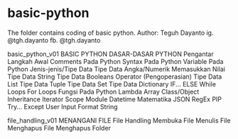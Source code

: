 # basic-python
The folder contains coding of basic python.
Author: Teguh Dayanto
        ig. @tgh.dayanto
        fb. @tgh.dayanto

basic_python_v01
BASIC PYTHON
  DASAR-DASAR PYTHON
    Pengantar
    Langkah Awal
    Comments Pada Python
    Syntax Pada Python
    Variable Pada Python
    Jenis-jenis/Tipe Data
    Tipe Data Angka/Numerik
    Memasukkan Nilai
    Tipe Data String
    Tipe Data Booleans
    Operator (Pengoperasian)
    Tipe Data List
    Tipe Data Tuple
    Tipe Data Set
    Tipe Data Dictionary
    IF... ELSE
    While Loops
    For Loops
    Fungsi Pada Python
    Lambda
    Array
    Class/Object
    Inheritance
    Iterator
    Scope
    Module
    Datetime
    Matematika
    JSON
    RegEx
    PIP
    Try... Except
    User Input
    Format String

file_handling_v01
  MENANGANI FILE
    File Handling
    Membuka File
    Menulis File
    Menghapus File
    Menghapus Folder



